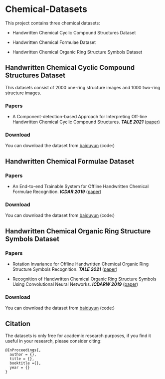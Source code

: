 # Chemical-Datasets

This project contains three chemical datasets:
* Handwritten Chemical Cyclic Compound Structures Dataset
  
* Handwritten Chemical Formulae Dataset  

* Handwritten Chemical Organic Ring Structure Symbols Dataset

## Handwritten Chemical Cyclic Compound Structures Dataset 

This datasets consist of 2000 one-ring structure images and 1000 two-ring structure images. 

### Papers
* A Component-detection-based Approach for Interpreting Off-line Handwritten Chemical Cyclic Compound Structures. ***TALE 2021***  ([paper](https://ieeexplore.ieee.org/abstract/document/9678874))

### Download
You can download the dataset from [baiduyun]() (code:)


## Handwritten Chemical Formulae Dataset 

### Papers
* An End-to-end Trainable System for Offline Handwritten Chemical Formulae Recognition. ***ICDAR 2019***  ([paper](https://ieeexplore.ieee.org/abstract/document/8977958))

### Download
You can download the dataset from [baiduyun]() (code:)


## Handwritten Chemical Organic Ring Structure Symbols Dataset 

### Papers  
* Rotation Invariance for Offline Handwritten Chemical Organic Ring Structure Symbols Recognition. ***TALE 2021***  ([paper](https://ieeexplore.ieee.org/abstract/document/9678644))   

* Recognition of Handwritten Chemical Organic Ring Structure Symbols Using Convolutional Neural Networks. ***ICDARW 2019***  ([paper](https://ieeexplore.ieee.org/abstract/document/8893085))

### Download
You can download the dataset from [baiduyun]() (code:)


## Citation

The datasets is only free for academic research purposes, if you find it useful in your research, please consider citing:
```
@InProceedings{,
  author = {}, 
  title = {}, 
  booktitle ={}, 
  year = {}
}
```
